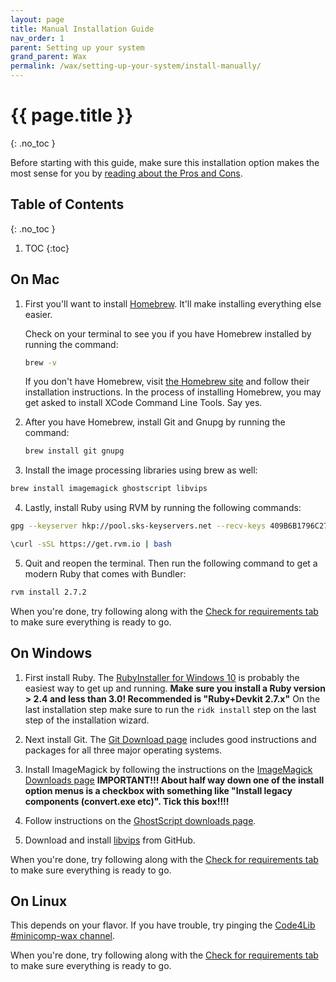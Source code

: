 ```yaml
---
layout: page
title: Manual Installation Guide
nav_order: 1
parent: Setting up your system
grand_parent: Wax
permalink: /wax/setting-up-your-system/install-manually/
---
```

# {{ page.title }}
{: .no_toc }

Before starting with this guide, make sure this installation option makes the most sense for you by [reading about the Pros and Cons](../#guides).

## Table of Contents
{: .no_toc }

1. TOC
{:toc}

## On Mac

1. First you'll want to install [Homebrew](https://brew.sh/). It'll make installing everything else easier.

    Check on your terminal to see you if you have Homebrew installed by running the command:
    ```sh
    brew -v
    ```

    If you don't have Homebrew, visit [the Homebrew site](https://brew.sh/) and follow their installation instructions. In the process of installing Homebrew, you may get asked to install XCode Command Line Tools. Say yes.


2. After you have Homebrew, install Git and Gnupg by running the command:
    ```sh
    brew install git gnupg
    ```

3. Install the image processing libraries using brew as well:
  ```sh
  brew install imagemagick ghostscript libvips
  ```

4. Lastly, install Ruby using RVM by running the following commands:
  ```sh
  gpg --keyserver hkp://pool.sks-keyservers.net --recv-keys 409B6B1796C275462A1703113804BB82D39DC0E3 7D2BAF1CF37B13E2069D6956105BD0E739499BDB
  ```
  ```sh
  \curl -sSL https://get.rvm.io | bash
  ```

5. Quit and reopen the terminal. Then run the following command to get a modern Ruby that comes with Bundler:
  ``` sh
  rvm install 2.7.2
  ```

When you're done, try following along with the [Check for requirements tab](../#check-for-requirements) to make sure everything is ready to go.

## On Windows

1. First install Ruby. The [RubyInstaller for Windows 10](https://rubyinstaller.org/) is probably the easiest way to get up and running. **Make sure you install a Ruby version > 2.4 and less than 3.0! Recommended is "Ruby+Devkit 2.7.x"** On the last installation step make sure to run the `ridk install` step on the last step of the installation wizard.

2. Next install Git. The [Git Download page](https://git-scm.com/downloads) includes good instructions and packages for all three major operating systems.
5. Install ImageMagick by following the instructions on the [ImageMagick Downloads page](https://imagemagick.org/script/download.php#windows) **IMPORTANT!!! About half way down one of the install option menus is a checkbox with something like "Install legacy components (convert.exe etc)". Tick this box!!!!**

5. Follow instructions on the [GhostScript downloads page](https://www.ghostscript.com/download/gsdnld.html).

6. Download and install [libvips](https://github.com/libvips/libvips/releases/tag/v8.11) from GitHub.

When you're done, try following along with the [Check for requirements tab](../#check-for-requirements) to make sure everything is ready to go.

## On Linux

This depends on your flavor. If you have trouble, try pinging the [Code4Lib #minicomp-wax channel](https://docs.google.com/forms/d/e/1FAIpQLSeD77mBp0Y13mFePF8UmDwFrlbxNx3VttEjz_3dgglJeK-Zbg/viewform?c=0&w=1).

When you're done, try following along with the [Check for requirements tab](../#check-for-requirements) to make sure everything is ready to go.
